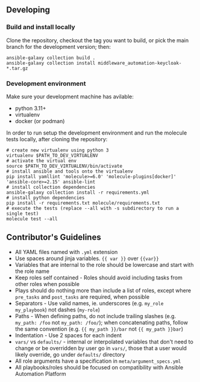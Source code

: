 ## Developing

### Build and install locally

Clone the repository, checkout the tag you want to build, or pick the main branch for the development version; then:

    ansible-galaxy collection build .
    ansible-galaxy collection install middleware_automation-keycloak-*.tar.gz


### Development environment

Make sure your development machine has avilable:

* python 3.11+
* virtualenv
* docker (or podman)

In order to run setup the development environment and run the molecule tests locally, after cloning the repository:

```
# create new virtualenv using python 3
virtualenv $PATH_TO_DEV_VIRTUALENV
# activate the virtual env
source $PATH_TO_DEV_VIRTUALENV/bin/activate
# install ansible and tools onto the virtualenv
pip install yamllint 'molecule>=6.0' 'molecule-plugins[docker]' 'ansible-core>=2.15' ansible-lint
# install collection dependencies
ansible-galaxy collection install -r requirements.yml
# install python dependencies
pip install -r requirements.txt molecule/requirements.txt
# execute the tests (replace --all with -s subdirectory to run a single test)
molecule test --all
```

## Contributor's Guidelines

- All YAML files named with `.yml` extension
- Use spaces around jinja variables. `{{ var }}` over `{{var}}`
- Variables that are internal to the role should be lowercase and start with the role name
- Keep roles self contained - Roles should avoid including tasks from other roles when possible
- Plays should do nothing more than include a list of roles, except where `pre_tasks` and `post_tasks` are required, when possible
- Separators - Use valid names, ie. underscores (e.g. `my_role` `my_playbook`) not dashes (`my-role`)
- Paths - When defining paths, do not include trailing slashes (e.g. `my_path: /foo` not `my_path: /foo/`); when concatenating paths, follow the same convention (e.g. `{{ my_path }}/bar` not `{{ my_path }}bar`)
- Indentation - Use 2 spaces for each indent
- `vars/` vs `defaults/` - internal or interpolated variables that don't need to change or be overridden by user go in `vars/`, those that a user would likely override, go under `defaults/` directory
- All role arguments have a specification in `meta/argument_specs.yml`
- All playbooks/roles should be focused on compatibility with Ansible Automation Platform

